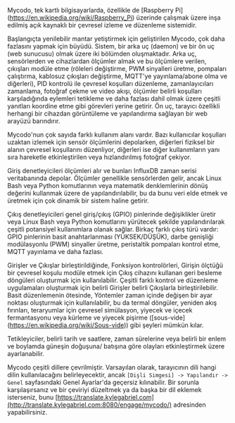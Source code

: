 Mycodo, tek kartlı bilgisayarlarda, özellikle de [Raspberry Pi] (https://en.wikipedia.org/wiki/Raspberry_Pi) üzerinde çalışmak üzere inşa edilmiş açık kaynaklı bir çevresel izleme ve düzenleme sistemidir.

Başlangıçta yenilebilir mantar yetiştirmek için geliştirilen Mycodo, çok daha fazlasını yapmak için büyüdü. Sistem, bir arka uç (daemon) ve bir ön uç (web sunucusu) olmak üzere iki bölümden oluşmaktadır. Arka uç, sensörlerden ve cihazlardan ölçümler almak ve bu ölçümlere verilen, çıkışları modüle etme (röleleri değiştirme, PWM sinyalleri üretme, pompaları çalıştırma, kablosuz çıkışları değiştirme, MQTT'ye yayınlama/abone olma ve diğerleri), PID kontrolü ile çevresel koşulları düzenleme, zamanlayıcıları zamanlama, fotoğraf çekme ve video akışı, ölçümler belirli koşulları karşıladığında eylemleri tetikleme ve daha fazlası dahil olmak üzere çeşitli yanıtları koordine etme gibi görevleri yerine getirir. Ön uç, tarayıcı özellikli herhangi bir cihazdan görüntüleme ve yapılandırma sağlayan bir web arayüzü barındırır.

Mycodo'nun çok sayıda farklı kullanım alanı vardır. Bazı kullanıcılar koşulları uzaktan izlemek için sensör ölçümlerini depolarken, diğerleri fiziksel bir alanın çevresel koşullarını düzenliyor, diğerleri ise diğer kullanımların yanı sıra hareketle etkinleştirilen veya hızlandırılmış fotoğraf çekiyor.

Giriş denetleyicileri ölçümleri alır ve bunları InfluxDB zaman serisi veritabanında depolar. Ölçümler genellikle sensörlerden gelir, ancak Linux Bash veya Python komutlarının veya matematik denklemlerinin dönüş değerini kullanmak üzere de yapılandırılabilir, bu da bunu veri elde etmek ve üretmek için çok dinamik bir sistem haline getirir.

Çıkış denetleyicileri genel giriş/çıkış (GPIO) pinlerinde değişiklikler üretir veya Linux Bash veya Python komutlarını yürütecek şekilde yapılandırılarak çeşitli potansiyel kullanımlara olanak sağlar. Birkaç farklı çıkış türü vardır: GPIO pinlerinin basit anahtarlanması (YÜKSEK/DÜŞÜK), darbe genişliği modülasyonlu (PWM) sinyaller üretme, peristaltik pompaları kontrol etme, MQTT yayınlama ve daha fazlası.

Girişler ve Çıkışlar birleştirildiğinde, Fonksiyon kontrolörleri, Girişin ölçtüğü bir çevresel koşulu modüle etmek için Çıkış cihazını kullanan geri besleme döngüleri oluşturmak için kullanılabilir. Çeşitli farklı kontrol ve düzenleme uygulamaları oluşturmak için belirli Girişler belirli Çıkışlarla birleştirilebilir. Basit düzenlemenin ötesinde, Yöntemler zaman içinde değişen bir ayar noktası oluşturmak için kullanılabilir, bu da termal döngüler, yeniden akış fırınları, teraryumlar için çevresel simülasyon, yiyecek ve içecek fermantasyonu veya kürleme ve yiyecek pişirme ([sous-vide] (https://en.wikipedia.org/wiki/Sous-vide)) gibi şeyleri mümkün kılar.

Tetikleyiciler, belirli tarih ve saatlere, zaman sürelerine veya belirli bir enlem ve boylamda güneşin doğuşuna/ batışına göre olayları etkinleştirmek üzere ayarlanabilir.

Mycodo çeşitli dillere çevrilmiştir. Varsayılan olarak, tarayıcının dili hangi dilin kullanılacağını belirleyecektir, ancak `[Dişli Simgesi] -> Yapılandır -> Genel` sayfasındaki Genel Ayarlar'da geçersiz kılınabilir. Bir sorunla karşılaşırsanız ve bir çeviriyi düzeltmek ya da başka bir dil eklemek isterseniz, bunu [https://translate.kylegabriel.com](http://translate.kylegabriel.com:8080/engage/mycodo/) adresinden yapabilirsiniz.
